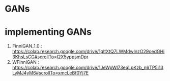 # GANs
# implementing GANs


1. FinniGAN_1.0 : https://colab.research.google.com/drive/1gltXtQ7LWMdwInzO29oedGHi3KhsLsCG#scrollTo=I2X5yppsmDpr
2. WFinniGAN : https://colab.research.google.com/drive/1JeWpWI73eqLpKzb_n6TP5i13LyMJ4yM6#scrollTo=xmcLeBf0Yj7E
